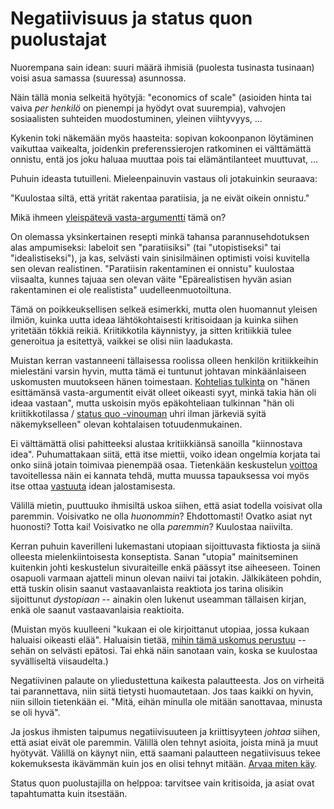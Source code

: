 # Negatiivisuus ja status quon puolustajat

Nuorempana sain idean: suuri määrä ihmisiä (puolesta tusinasta tusinaan) voisi asua samassa (suuressa) asunnossa.

Näin tällä monia selkeitä hyötyjä: "economics of scale" (asioiden hinta tai vaiva *per henkilö* on pienempi ja hyödyt ovat suurempia), vahvojen sosiaalisten suhteiden muodostuminen, yleinen viihtyvyys, ...

Kykenin toki näkemään myös haasteita: sopivan kokoonpanon löytäminen vaikuttaa vaikealta, joidenkin preferenssierojen ratkominen ei välttämättä onnistu, entä jos joku haluaa muuttaa pois tai elämäntilanteet muuttuvat, ...

Puhuin ideasta tutuilleni. Mieleenpainuvin vastaus oli jotakuinkin seuraava:

"Kuulostaa siltä, että yrität rakentaa paratiisia, ja ne eivät oikein onnistu."

Mikä ihmeen [yleispätevä vasta-argumentti](/epi/symmetrian_rikkominen) tämä on?

On olemassa yksinkertainen resepti minkä tahansa parannusehdotuksen alas ampumiseksi: labeloit sen "paratiisiksi" (tai "utopistiseksi" tai "idealistiseksi"), ja kas, selvästi vain sinisilmäinen optimisti voisi kuvitella sen olevan realistinen. "Paratiisin rakentaminen ei onnistu" kuulostaa viisaalta, kunnes tajuaa sen olevan väite "Epärealistisen hyvän asian rakentaminen ei ole realistista" uudelleenmuotoiltuna.

Tämä on poikkeuksellisen selkeä esimerkki, mutta olen huomannut yleisen ilmiön, kuinka uutta ideaa lähtökohtaisesti kritisoidaan ja kuinka siihen yritetään tökkiä reikiä. Kriitikkotila käynnistyy, ja sitten kritiikkiä tulee generoitua ja esitettyä, vaikkei se olisi niin laadukasta.

Muistan kerran vastanneeni tällaisessa roolissa olleen henkilön kritiikkeihin mielestäni varsin hyvin, mutta tämä ei tuntunut johtavan minkäänlaiseen uskomusten muutokseen hänen toimestaan. [Kohtelias tulkinta](/epi/kohteliaat_tulkinnat) on "hänen esittämänsä vasta-argumentit eivät olleet oikeasti syyt, minkä takia hän oli ideaa vastaan", mutta uskoisin myös epäkohteliaan tulkinnan "hän oli kriitikkotilassa / [status quo -vinouman](https://en.wikipedia.org/wiki/Status_quo_bias) uhri ilman järkeviä syitä näkemykselleen" olevan kohtalaisen totuudenmukainen.

Ei välttämättä olisi pahitteeksi alustaa kritiikkiänsä sanoilla "kiinnostava idea". Puhumattakaan siitä, että itse miettii, voiko idean ongelmia korjata tai onko siinä jotain toimivaa pienempää osaa. Tietenkään keskustelun [voittoa](/epi/miksi_uskot) tavoitellessa näin ei kannata tehdä, mutta muussa tapauksessa voi myös itse ottaa [vastuuta](/epi/vakuuttamisesta) idean jalostamisesta.

Välillä mietin, puuttuuko ihmisiltä uskoa siihen, että asiat todella voisivat olla paremmin. Voisivatko ne olla *huonommin*? Ehdottomasti! Ovatko asiat nyt huonosti? Totta kai! Voisivatko ne olla *paremmin*? Kuulostaa naiivilta.

Kerran puhuin kaverilleni lukemastani utopiaan sijoittuvasta fiktiosta ja siinä olleesta mielenkiintoisesta konseptista. Sanan "utopia" mainitseminen kuitenkin johti keskustelun sivuraiteille enkä päässyt itse aiheeseen. Toinen osapuoli varmaan ajatteli minun olevan naiivi tai jotakin. Jälkikäteen pohdin, että tuskin olisin saanut vastaavanlaista reaktiota jos tarina olisikin sijoittunut *dystopiaan* -- ainakin olen lukenut useamman tällaisen kirjan, enkä ole saanut vastaavanlaisia reaktioita.

(Muistan myös kuulleeni "kukaan ei ole kirjoittanut utopiaa, jossa kukaan haluaisi oikeasti elää". Haluaisin tietää, [mihin tämä uskomus perustuu](/epi/miksi_uskot) -- sehän on selvästi epätosi. Tai ehkä näin sanotaan vain, koska se kuulostaa syvälliseltä viisaudelta.)

Negatiivinen palaute on yliedustettuna kaikesta palautteesta. Jos on virheitä tai parannettava, niin siitä tietysti huomautetaan. Jos taas kaikki on hyvin, niin silloin tietenkään ei. "Mitä, eihän minulla ole mitään sanottavaa, minusta se oli hyvä".

Ja joskus ihmisten taipumus negatiivisuuteen ja kriittisyyteen *johtaa* siihen, että asiat eivät ole paremmin. Välillä olen tehnyt asioita, joista minä ja muut hyötyvät. Välillä on käynyt niin, että saamani palautteen negatiivisuus tekee kokemuksesta ikävämmän kuin jos en olisi tehnyt mitään. [Arvaa miten käy](/epi/insentiivit).

Status quon puolustajilla on helppoa: tarvitsee vain kritisoida, ja asiat ovat tapahtumatta kuin itsestään.
